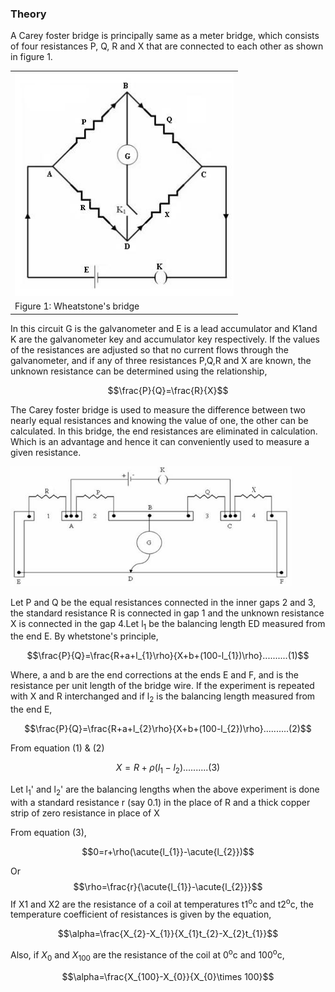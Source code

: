 ### Theory
A Carey foster bridge is principally same as a meter bridge, which consists of four resistances P, Q, R and X that are connected to each other as shown in figure 1.


<table>
  <tr>
    <td align="center"><img src="./images/figure1.jpg" width="350"></td>
  </tr>
  <tr>
    <td align="centre">Figure 1: Wheatstone's bridge </td>
  </tr>
</table>

In this circuit G is the galvanometer and E is a lead accumulator and K1and K are the galvanometer key and accumulator key respectively. If the values of the resistances are adjusted so that no current flows through the galvanometer, and if any of three resistances P,Q,R and X are known, the unknown resistance can be determined using the relationship,

$$\frac{P}{Q}=\frac{R}{X}$$

The Carey foster bridge is used to measure the difference between two nearly equal resistances and knowing the value of one, the other can be calculated. In this bridge, the end resistances are eliminated in calculation. Which is an advantage and hence it can conveniently used to measure a given resistance.

<img src="./images/figure2.jpg" width="450">

Let P and Q be the equal resistances connected in the inner gaps 2 and 3, the standard resistance R is connected in gap 1 and the unknown resistance X is connected in the gap 4.Let l<sub>1</sub> be the balancing length ED measured from the end E. By whetstone's principle,

$$\frac{P}{Q}=\frac{R+a+l_{1}\rho}{X+b+(100-l_{1})\rho}..........(1)$$

Where, a and b are the end corrections at the ends E and F, and  is the resistance per unit length of the bridge wire.
If the experiment is repeated with X and R interchanged and if l<sub>2</sub> is the balancing length measured from the end E,

$$\frac{P}{Q}=\frac{R+a+l_{2}\rho}{X+b+(100-l_{2})\rho}..........(2)$$

From equation (1) & (2)

$$X=R+\rho(l_{1}-l_{2})..........(3)$$

Let l<sub>1</sub>' and l<sub>2</sub>' are the balancing lengths when the above experiment is done with a standard resistance r (say 0.1) in the place of R and a thick copper strip of zero resistance in place of X

From equation (3),

$$0=r+\rho(\acute{l_{1}}-\acute{l_{2}})$$

Or $$\rho=\frac{r}{\acute{l_{1}}-\acute{l_{2}}}$$
If X1 and X2 are the resistance of a coil at temperatures t1<sup>o</sup>c and t2<sup>o</sup>c, the temperature coefficient of resistances is given by the equation,

$$\alpha=\frac{X_{2}-X_{1}}{X_{1}t_{2}-X_{2}t_{1}}$$

Also, if $X_{0}$ and $X_{100}$ are the resistance of the coil at 0<sup>o</sup>c and 100<sup>o</sup>c,

$$\alpha=\frac{X_{100}-X_{0}}{X_{0}\times 100}$$



